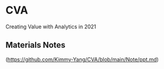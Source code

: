 # CVA
Creating Value with Analytics in 2021

## Materials Notes
(https://github.com/Kimmy-Yang/CVA/blob/main/Note/ppt.md)
